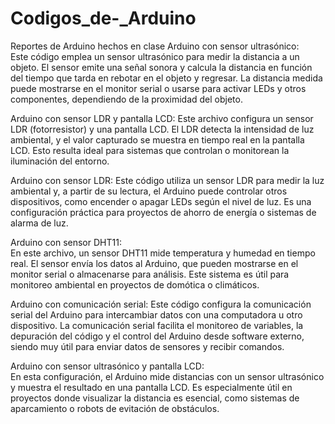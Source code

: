 # Codigos_de-_Arduino
Reportes de Arduino hechos en clase
Arduino con sensor ultrasónico:  
Este código emplea un sensor ultrasónico para medir la distancia a un objeto. El sensor emite una señal sonora y calcula la distancia en función del tiempo que tarda en rebotar en el objeto y regresar. La distancia medida puede mostrarse en el monitor serial o usarse para activar LEDs y otros componentes, dependiendo de la proximidad del objeto.

Arduino con sensor LDR y pantalla LCD: 
Este archivo configura un sensor LDR (fotorresistor) y una pantalla LCD. El LDR detecta la intensidad de luz ambiental, y el valor capturado se muestra en tiempo real en la pantalla LCD. Esto resulta ideal para sistemas que controlan o monitorean la iluminación del entorno.

Arduino con sensor LDR: 
Este código utiliza un sensor LDR para medir la luz ambiental y, a partir de su lectura, el Arduino puede controlar otros dispositivos, como encender o apagar LEDs según el nivel de luz. Es una configuración práctica para proyectos de ahorro de energía o sistemas de alarma de luz.

Arduino con sensor DHT11:  
En este archivo, un sensor DHT11 mide temperatura y humedad en tiempo real. El sensor envía los datos al Arduino, que pueden mostrarse en el monitor serial o almacenarse para análisis. Este sistema es útil para monitoreo ambiental en proyectos de domótica o climáticos.

Arduino con comunicación serial: 
Este código configura la comunicación serial del Arduino para intercambiar datos con una computadora u otro dispositivo. La comunicación serial facilita el monitoreo de variables, la depuración del código y el control del Arduino desde software externo, siendo muy útil para enviar datos de sensores y recibir comandos.

Arduino con sensor ultrasónico y pantalla LCD:  
En esta configuración, el Arduino mide distancias con un sensor ultrasónico y muestra el resultado en una pantalla LCD. Es especialmente útil en proyectos donde visualizar la distancia es esencial, como sistemas de aparcamiento o robots de evitación de obstáculos.
